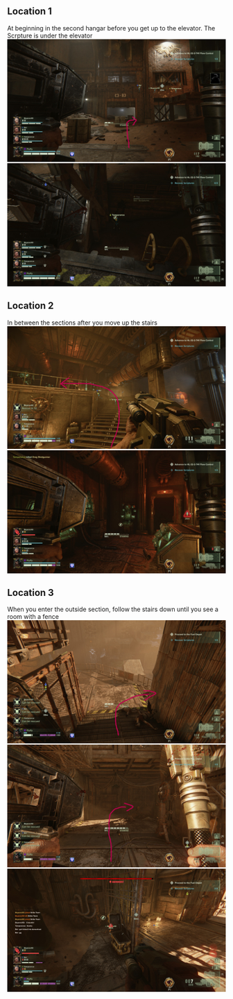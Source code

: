 ## Location 1
At beginning in the second hangar before you get up to the elevator. The Scrpture is under the elevator
![](images/20221205143911_1_edit.jpg)
![](images/20221205143849_1.jpg)
## Location 2
In between the sections after you move up the stairs
![](images/20221205144557_1_edit.jpg)
![](images/20221205144528_1.jpg)
## Location 3
When you enter the outside section, follow the stairs down until you see a room with a fence
![](images/20221205145639_1_edit.jpg)
![](images/20221205145647_1_edit.jpg)
![](images/20221205145538_1.jpg)